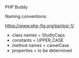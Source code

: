 PHP Buddy

Naming conventions: 

https://www.php-fig.org/psr/psr-1/

- class names = StudlyCaps
- constants = UPPER_CASE
- method names = camelCase
- properties = to be determined
